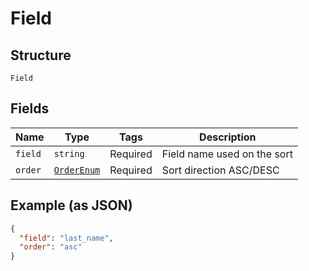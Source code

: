 
# Field

## Structure

`Field`

## Fields

| Name | Type | Tags | Description |
|  --- | --- | --- | --- |
| `field` | `string` | Required | Field name used on the sort |
| `order` | [`OrderEnum`](../../doc/models/order-enum.md) | Required | Sort direction ASC/DESC |

## Example (as JSON)

```json
{
  "field": "last_name",
  "order": "asc"
}
```

